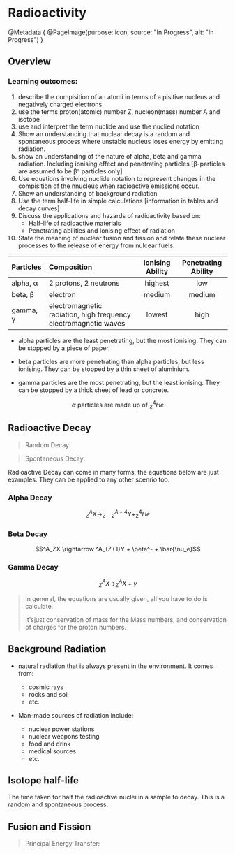 # Radioactivity

@Metadata {
    @PageImage(purpose: icon, source: "In Progress", alt: "In Progress")
}

## Overview
### Learning outcomes:
1. describe the compisition of an atomi in terms of a pisitive nucleus and negatively charged electrons
2. use the terms proton(atomic) number Z, nucleon(mass) number A and isotope
3. use and interpret the term nuclide and use the nuclied notation
4. Show an understanding that nuclear decay is a random and spontaneous process where unstable nucleus loses energy by emitting radiation.
5. show an understanding of the nature of alpha, beta and gamma radiation. Including ionising effect and penetrating particles [β-particles are assumed to be β⁻ particles only]
6. Use equations involving nuclide notation to represent changes in the compisition of the nnucleus when radioactive emissions occur. 
7. Show an understanding of background radiation
8. Use the term half-life in simple calculations [information in tables and decay curves]
9. Discuss the applications and hazards of radioactivity based on:
    - Half-life of radioactive materials
    - Penetrating abilities and Ionising effect of radiation
10. State the meaning of nuclear fusion and fission and relate these nuclear processes to the release of energy from nulcear fuels.

|Particles|Composition|Ionising Ability|Penetrating Ability|
|:------    |:---                                                           |:---:        |:---:|
|alpha, α   |2 protons, 2 neutrons                                          |highest    |low|
|beta, β    |electron                                                       |medium     |medium|
|gamma, γ   |electromagnetic radiation, high frequency electromagnetic waves|lowest     |high|

- alpha particles are the least penetrating, but the most ionising. They can be stopped by a piece of paper.

- beta particles are more penetrating than alpha particles, but less ionising. They can be stopped by a thin sheet of aluminium.

- gamma particles are the most penetrating, but the least ionising. They can be stopped by a thick sheet of lead or concrete.

```math
\alpha \text{ particles are made up of } ^4_2He
```

## Radioactive Decay

> Random Decay: 

> Spontaneous Decay:

Radioactive Decay can come in many forms, the equations below are just examples. They can be applied to any other scenrio too. 

### Alpha Decay
```math
^A_ZX \rightarrow ^{A-4}_{Z-2}Y + ^4_2He
```

### Beta Decay
```math
^A_ZX \rightarrow ^A_{Z+1}Y + \beta^- + \bar{\nu_e}
```

### Gamma Decay
```math
^A_ZX \rightarrow ^A_ZX + \gamma
```

> In general, the equations are usually given, all you have to do is calculate. 
> 
> It'sjust conservation of mass for the Mass numbers, and conservation of charges for the proton numbers. 

## Background Radiation
- natural radiation that is always present in the environment. It comes from:
    - cosmic rays
    - rocks and soil
    - etc. 

- Man-made sources of radiation include:
    - nuclear power stations
    - nuclear weapons testing
    - food and drink
    - medical sources
    - etc.

## Isotope half-life
The time taken for half the radioactive nuclei in a sample to decay.
This is a random and spontaneous process.

## Fusion and Fission
> Principal Energy Transfer: 


